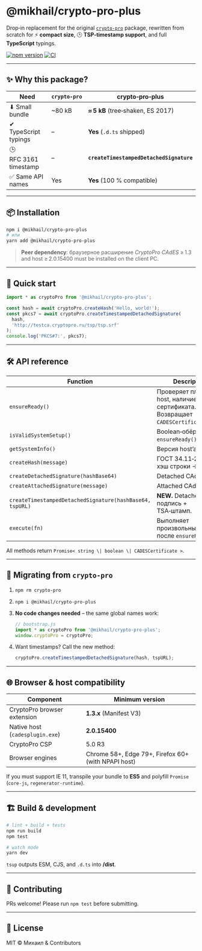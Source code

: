# **@mikhail/crypto-pro-plus**

Drop‑in replacement for the original [`crypto-pro`](https://www.npmjs.com/package/crypto-pro) package, rewritten from scratch for ⚡ **compact size**, 🕒 **TSP‑timestamp support**, and full **TypeScript** typings.

[![npm version](https://img.shields.io/npm/v/@mmskazak/crypto-pro-plus)](https://www.npmjs.com/package/@mmskazak/crypto-pro-plus)
[![CI](https://github.com/your-name/crypto-pro-plus/actions/workflows/ci.yml/badge.svg)](https://github.com/your-name/crypto-pro-plus/actions/workflows/ci.yml)

---

## ✨ Why this package?

| Need                   | `crypto‑pro` | **crypto‑pro‑plus**                      |
| ---------------------- | ------------ | ---------------------------------------- |
| ⬇  Small bundle        | \~80 kB      | **≈ 5 kB** (tree‑shaken, ES 2017)        |
| ✔  TypeScript typings  | –            | **Yes** (`.d.ts` shipped)                |
| 🕒  RFC 3161 timestamp | –            | **`createTimestampedDetachedSignature`** |
| ✅  Same API names      | Yes          | **Yes** (100 % compatible)               |

---

## 📦 Installation

```bash
npm i @mikhail/crypto-pro-plus
# или
yarn add @mikhail/crypto-pro-plus
```

> **Peer dependency**: браузерное расширение *CryptoPro CAdES* ≥ 1.3 and host ≥ 2.0.15400 must be installed on the client PC.

---

## 🚀 Quick start

```ts
import * as cryptoPro from '@mikhail/crypto-pro-plus';

const hash = await cryptoPro.createHash('Hello, world!');
const pkcs7 = await cryptoPro.createTimestampedDetachedSignature(
  hash,
  'http://testca.cryptopro.ru/tsp/tsp.srf'
);
console.log('PKCS#7:', pkcs7);
```

---

## 🛠️ API reference

| Function                                                 | Description                                                                 |
| -------------------------------------------------------- | --------------------------------------------------------------------------- |
| `ensureReady()`                                          | Проверяет плагин, host, наличие сертификата. Возвращает `CADESCertificate`. |
| `isValidSystemSetup()`                                   | Boolean‑обёртка над `ensureReady()`.                                        |
| `getSystemInfo()`                                        | Версия host’a и CSP.                                                        |
| `createHash(message)`                                    | ГОСТ 34.11‑2012‑256 хэш строки → base64.                                    |
| `createDetachedSignature(hashBase64)`                    | Detached CAdES‑BES.                                                         |
| `createAttachedSignature(message)`                       | Attached CAdES‑BES.                                                         |
| `createTimestampedDetachedSignature(hashBase64, tspURL)` | **NEW.** Detached подпись + TSA‑штамп.                                      |
| `execute(fn)`                                            | Выполняет произвольный код после `ensureReady()`.                           |

All methods return `Promise< string \| boolean \| CADESCertificate >`.

---

## 🔄 Migrating from `crypto-pro`

1. `npm rm crypto-pro`
2. `npm i @mikhail/crypto-pro-plus`
3. **No code changes needed** – the same global names work:

   ```js
   // bootstrap.js
   import * as cryptoPro from '@mikhail/crypto-pro-plus';
   window.cryptoPro = cryptoPro;
   ```
4. Want timestamps? Call the new method:

   ```js
   cryptoPro.createTimestampedDetachedSignature(hash, tspURL);
   ```

---

## 🌐 Browser & host compatibility

| Component                       | Minimum version                                     |
| ------------------------------- | --------------------------------------------------- |
| CryptoPro browser extension     | **1.3.x** (Manifest V3)                             |
| Native host (`cadesplugin.exe`) | **2.0.15400**                                       |
| CryptoPro CSP                   | 5.0 R3                                              |
| Browser engines                 | Chrome 58+, Edge 79+, Firefox 60+ (with NPAPI host) |

If you must support IE 11, transpile your bundle to **ES5** and polyfill `Promise` (`core‑js`, `regenerator-runtime`).

---

## 🏗️ Build & development

```bash
# lint + build + tests
npm run build
npm test

# watch mode
yarn dev
```

`tsup` outputs ESM, CJS, and `.d.ts` into **/dist**.

---

## 🤝 Contributing

PRs welcome! Please run `npm test` before submitting.

---

## 📄 License

MIT © Михаил & Contributors
